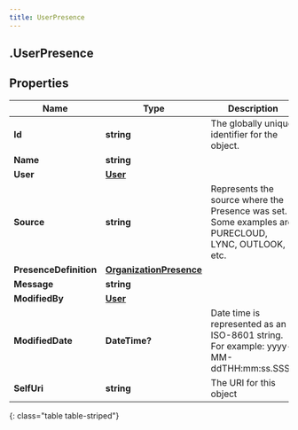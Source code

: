 ```yaml
---
title: UserPresence
---
```

## .UserPresence

## Properties

|Name | Type | Description | Notes|
|------------ | ------------- | ------------- | -------------|
| **Id** | **string** | The globally unique identifier for the object. | [optional] |
| **Name** | **string** |  | [optional] |
| **User** | [**User**](User.html) |  | [optional] |
| **Source** | **string** | Represents the source where the Presence was set. Some examples are: PURECLOUD, LYNC, OUTLOOK, etc. | [optional] |
| **PresenceDefinition** | [**OrganizationPresence**](OrganizationPresence.html) |  | [optional] |
| **Message** | **string** |  | [optional] |
| **ModifiedBy** | [**User**](User.html) |  | [optional] |
| **ModifiedDate** | **DateTime?** | Date time is represented as an ISO-8601 string. For example: yyyy-MM-ddTHH:mm:ss.SSSZ | [optional] |
| **SelfUri** | **string** | The URI for this object | [optional] |
{: class="table table-striped"}


